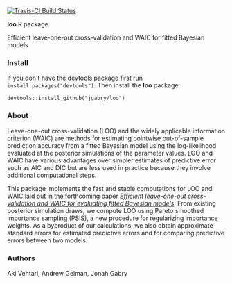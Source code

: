 [![Travis-CI Build Status](https://travis-ci.org/jgabry/loo.svg?branch=master)](https://travis-ci.org/jgabry/loo)

**loo** R package

Efficient leave-one-out cross-validation and WAIC for fitted Bayesian models

### Install

If you don't have the devtools package first run `install.packages("devtools")`. 
Then install the **loo** package:

    devtools::install_github("jgabry/loo")

### About 

Leave-one-out cross-validation (LOO) and the widely applicable information
criterion (WAIC) are methods for estimating pointwise out-of-sample
prediction accuracy from a fitted Bayesian model using the log-likelihood
evaluated at the posterior simulations of the parameter values. LOO and WAIC
have various advantages over simpler estimates of predictive error such as
AIC and DIC but are less used in practice because they involve additional
computational steps. 

This package implements the fast and stable computations
for LOO and WAIC laid out in the forthcoming paper 
[*Efficient leave-one-out cross-validation and WAIC for evaluating fitted Bayesian models*](http://www.stat.columbia.edu/~gelman/research/unpublished/loo_stan.pdf). 
From existing posterior simulation draws, we compute LOO using Pareto smoothed importance
sampling (PSIS), a new procedure for regularizing importance weights. As a
byproduct of our calculations, we also obtain approximate standard errors for
estimated predictive errors and for comparing predictive errors between
two models.

### Authors
Aki Vehtari, Andrew Gelman, Jonah Gabry
